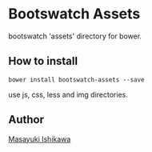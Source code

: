 Bootswatch Assets
=================

bootswatch 'assets' directory for bower.

## How to install

```
bower install bootswatch-assets --save
```

use js, css, less and img directories.


## Author

[Masayuki Ishikawa](https://github.com/ishikawam)
